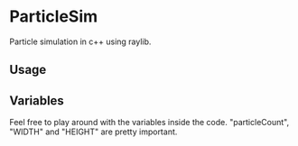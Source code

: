 # ParticleSim

Particle simulation in c++ using raylib.


## Usage


## Variables
Feel free to play around with the variables inside the code.
"particleCount", "WIDTH" and "HEIGHT" are pretty important.

